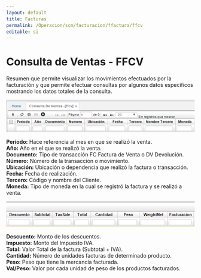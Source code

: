 ```yaml
---
layout: default
title: Facturas
permalink: /Operacion/scm/facturacion/ffactura/ffcv
editable: si
---
```


# Consulta de Ventas - FFCV

Resumen que permite visualizar los movimientos efectuados por la facturación y que permite efectuar consultas por algunos datos específicos mostrando los datos totales de la consulta.

![](ffcv1.png)

**Periodo:** Hace referencia al mes en que se realizó la venta.  
**Año:** Año en el que se realizó la venta.  
**Documento:** Tipo de transacción FC Factura de Venta o DV Devolución.  
**Número:** Número de la transacción o movimiento.  
**Ubicación:** Ubicación o dependencia que realizó la factura o transacción.  
**Fecha:** Fecha de realización.  
**Tercero:** Código y nombre del Cliente.  
**Moneda:** Tipo de moneda en la cual se registró la factura y se realizó a venta.  

![](ffcv2.png)

**Descuento:** Monto de los descuentos.  
**Impuesto:** Monto del Impuesto IVA.  
**Total:** Valor Total de la factura (Subtotal + IVA).  
**Cantidad:** Número de unidades facturas de determinado producto.  
**Peso:** Peso que tiene la mercancía facturada.  
**Val/Peso:** Valor por cada unidad de peso de los productos facturados.  





